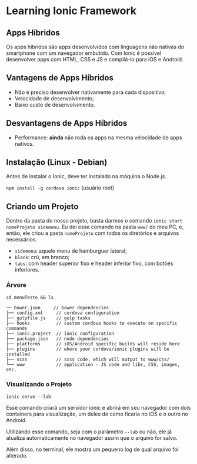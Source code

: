 # Learning Ionic Framework


## Apps Híbridos  

Os apps híbridos são apps desenvolvidos com linguagens não nativas do smartphone com um navegador embutido. Com Ionic é possível desenvolver apps com HTML, CSS e JS e compilá-lo para iOS e Android.


## Vantagens de Apps Híbridos  

* Não é preciso desenvolver nativamente para cada dispositivo;  
* Velocidade de desenvolvimento;  
* Baixo custo de desenvolvimento.


## Desvantagens de Apps Híbridos  

* Performance: **ainda** não roda os apps na mesma velocidade de apps nativos.


## Instalação (Linux - Debian)  

Antes de instalar o Ionic, deve ter instalado na máquina o Node.js.


`npm install -g cordova ionic` (usuário root)


## Criando um Projeto  

Dentro da pasta do nosso projeto, basta darmos o comando `ionic start nomeProjeto sidemenu`. Eu dei esse comando na pasta `www/` do meu PC, e, então, ele criou a pasta `nomeProjeto` com todos os diretórios e arquivos necessários.  

* `sidemenu`: aquele menu de hamburguer lateral;  
* `blank`: crú, em branco;  
* `tabs`: com header superior fixo e header inferior fixo, com botões inferiores.

### Árvore  

```  
cd menuTeste && ls  

── bower.json     // bower dependencies  
├── config.xml     // cordova configuration  
├── gulpfile.js    // gulp tasks  
├── hooks          // custom cordova hooks to execute on specific commands  
├── ionic.project  // ionic configuration  
├── package.json   // node dependencies  
├── platforms      // iOS/Android specific builds will reside here  
├── plugins        // where your cordova/ionic plugins will be installed  
├── scss           // scss code, which will output to www/css/  
└── www            // application - JS code and libs, CSS, images, etc.  
```

### Visualizando o Projeto  

`ionic serve --lab`  

Esse comando criará um servidor ionic e abrirá em seu navegador com dois containers para visualização, um deles de como ficaria no iOS e o outro no Android.

Utilizando esse comando, seja com o parâmetro `--lab` ou não, ele já atualiza automaticamente no navegador assim que o arquivo for salvo.  

Além disso, no terminal, ele mostra um pequeno log de qual arquivo foi alterado.